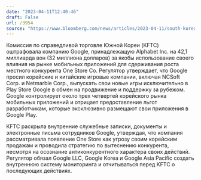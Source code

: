 ```yaml
---
date: "2023-04-11T12:40:46"
draft: False
url: /3954
source: "https://www.bloomberg.com/news/articles/2023-04-11/south-korea-fines-google-32-million-for-squeezing-out-rival?srnd=technology-vp"
---
```


Комиссия по справедливой торговле Южной Кореи (KFTC) оштрафовала компанию Google, принадлежащую Alphabet Inc. на 42,1 миллиарда вон (32 миллиона долларов) за якобы использование своего влияния на рынке мобильных приложений для сдерживания роста местного конкурента One Store Co. Регулятор утверждает, что Google просил корейские и китайские игровые компании, включая NCSoft Corp. и Netmarble Corp., выпускать свои новые игры исключительно в Play Store Google в обмен на продвижение и поддержку за рубежом. Google контролирует около трех четвертей корейского рынка мобильных приложений и отрицает предоставление льгот разработчикам, которые эксклюзивно размещают свои приложения в Google Play.

KFTC раскрыла внутренние служебные записки, документы и электронные письма сотрудников Google, утверждая, что компания рассматривала появление One Store как угрозу своим корейским продажам и проводила стратегию по вытеснению конкурента, несмотря на осознание антиконкурентного характера своих действий. Регулятор обязал Google LLC, Google Korea и Google Asia Pacific создать внутреннюю систему мониторинга и отчитываться перед KFTC о последующих действиях.
